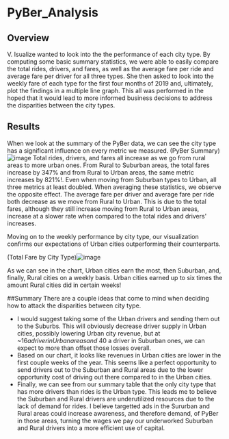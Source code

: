 # PyBer_Analysis

## Overview
V. Isualize wanted to look into the the performance of each city type.  By computing some basic summary statistics, we were able to easily compare the total rides, drivers, and fares, as well as the average fare per ride and average fare per driver for all three types.  She then asked to look into the weekly fare of each type for the first four months of 2019 and, ultimately, plot the findings in a multiple line graph.  This all was performed in the hoped that it would lead to more informed business decisions to address the disparities between the city types.

## Results
When we look at the summary of the PyBer data, we can see the city type has a significant influence on every metric we measured.
(PyBer Summary)![image](https://user-images.githubusercontent.com/79211628/114201880-4aeb4a00-991c-11eb-9bfb-9e63eedc9aad.png)
Total rides, drivers, and fares all increase as we go from rural areas to more urban ones.  From Rural to Suburban areas, the total fares increase by 347% and from Rural to Urban areas, the same metric increases by 821%!.  Even when moving from Suburban types to Urban, all three metrics at least doubled.  When averaging these statistics, we observe the opposite effect.  The average fare per driver and average fare per ride both decrease as we move from Rural to Urban.  This is due to the total fares, although they still increase moving from Rural to Urban areas, increase at a slower rate when compared to the total rides and drivers' increases.

Moving on to the weekly performance by city type, our visualization confirms our expectations of Urban cities outperforming their counterparts.

(Total Fare by City Type)![image](https://user-images.githubusercontent.com/79211628/114205708-33ae5b80-9920-11eb-9fef-d72d4372ce29.png)

As we can see in the chart,  Urban cities earn the most, then Suburban, and, finally, Rural cities on a weekly basis.  Urban cities earned up to six times the amount Rural cities did in certain weeks!

##Summary
There are a couple ideas that come to mind when deciding how to attack the disparities between city type.

- I would suggest taking some of the Urban drivers and sending them out to the Suburbs.  This will obviously decrease driver supply in Urban cities, possibly lowering Urban city revenue, but at ~$16 a driver in Urban areas and ~$40 a driver in Suburban ones, we can expect to more than offset those losses overall.
- Based on our chart, it looks like revenues in Urban cities are lower in the first couple weeks of the year.  This seems like a perfect opportunity to send drivers out to the Suburban and Rural areas due to the lower opportunity cost of driving out there compared to in the Urban cities.
- Finally, we can see from our summary table that the only city type that has more drivers than rides is the Urban type.  This leads me to believe the Suburban and Rural drivers are underutilized resources due to the lack of demand for rides. I believe targetted ads in the Sururban and Rural areas could increase awareness, and therefore demand, of PyBer in those areas, turning the wages we pay our underworked Suburban and Rural drivers into a more efficient use of capital.

